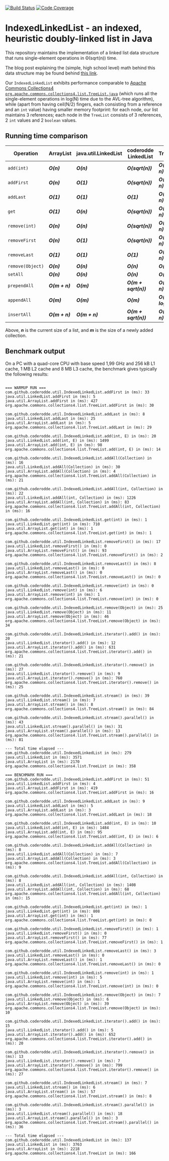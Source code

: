 [![Build Status](https://app.travis-ci.com/coderodde/IndexedLinkedList.svg?branch=main)](https://app.travis-ci.com/coderodde/IndexedLinkedList) [![Code Coverage](https://codecov.io/github/coderodde/IndexedLinkedList/coverage.svg)](https://codecov.io/gh/coderodde/IndexedLinkedList)

# IndexedLinkedList - an indexed, heuristic doubly-linked list in Java

This repository maintains the implementation of a linked list data structure that runs single-element operations in &Theta;(sqrt(n)) time.

The blog post explaining the (simple, high school level) math behind this data structure may be found behind [this link](http://coderodde.github.io/weblog/#eill).

Our `IndexedLinkedList` exhibits performance comparable to [Apache Commons Collections4 `org.apache.commons.collections4.list.TreeList.java`](https://github.com/apache/commons-collections/blob/master/src/main/java/org/apache/commons/collections4/list/TreeList.java) (which runs all the single-element operations in log(N) time due to the AVL-tree algorithm), while (apart from having ceil(N/2) fingers, each consisting from a reference and an `int` value) having smaller memory footprint: for each node, our list maintains 3 references; each node in the `TreeList` consists of 3 references, 2 `int` values and 2 `boolean` values.

## Running time comparison

| Operation        | ArrayList      | java.util.LinkedList | coderodde LinkedList | TreeList           |
| ---------------- | -------------- | -------------------- | -------------------- | ------------------ |
| `add(int)`       | ***O(n)***     | ***O(n)***           | ***O(sqrt(n))***     | ***O(log n)***     |
| `addFirst`       | ***O(n)***     | ***O(1)***           | ***O(sqrt(n))***     | ***O(log n)***     |
| `addLast`        | ***O(1)***     | ***O(1)***           | ***O(1)***           | ***O(log n)***     |
| `get`            | ***O(1)***     | ***O(n)***           | ***O(sqrt(n))***     | ***O(log n)***     |
| `remove(int)`    | ***O(n)***     | ***O(n)***           | ***O(sqrt(n))***     | ***O(log n)***     |
| `removeFirst`    | ***O(n)***     | ***O(1)***           | ***O(sqrt(n))***     | ***O(log n)***     |
| `removeLast`     | ***O(1)***     | ***O(1)***           | ***O(1)***           | ***O(log n)***     |
| `remove(Object)` | ***O(n)***     | ***O(n)***           | ***O(n)***           | ***O(n)***         |
| `setAll`         | ***O(n)***     | ***O(n)***           | ***O(n)***           | ***O(n)***         |
| `prependAll`     | ***O(m + n)*** | ***O(m)***           | ***O(m + sqrt(n))*** | ***O(m log n)***   |
| `appendAll`      | ***O(m)***     | ***O(m)***           | ***O(m)***           | ***O(m + log n)*** |
| `insertAll`      | ***O(m + n)*** | ***O(m + n)***       | ***O(m + sqrt(n))*** | ***O(m log n)***   |

Above, ***n*** is the current size of a list, and ***m*** is the size of a newly added collection.

## Benchmark output

On a PC with a quad-core CPU with base speed 1,99 GHz and 256 kB L1 cache, 1 MB L2 cache and 8 MB L3 cache, the benchmark gives typically the following results:

```<<< Benchmark seed = 1653385622245 >>>

=== WARMUP RUN ===
com.github.coderodde.util.IndexedLinkedList.addFirst in (ms): 33
java.util.LinkedList.addFirst in (ms): 5
java.util.ArrayList.addFirst in (ms): 427
org.apache.commons.collections4.list.TreeList.addFirst in (ms): 30

com.github.coderodde.util.IndexedLinkedList.addLast in (ms): 8
java.util.LinkedList.addLast in (ms): 25
java.util.ArrayList.addLast in (ms): 5
org.apache.commons.collections4.list.TreeList.addLast in (ms): 29

com.github.coderodde.util.IndexedLinkedList.add(int, E) in (ms): 20
java.util.LinkedList.add(int, E) in (ms): 1499
java.util.ArrayList.add(int, E) in (ms): 98
org.apache.commons.collections4.list.TreeList.add(int, E) in (ms): 14

com.github.coderodde.util.IndexedLinkedList.addAll(Collection) in (ms): 16
java.util.LinkedList.addAll(Collection) in (ms): 30
java.util.ArrayList.addAll(Collection) in (ms): 4
org.apache.commons.collections4.list.TreeList.addAll(Collection) in (ms): 21

com.github.coderodde.util.IndexedLinkedList.addAll(int, Collection) in (ms): 22
java.util.LinkedList.addAll(int, Collection) in (ms): 1226
java.util.ArrayList.addAll(int, Collection) in (ms): 83
org.apache.commons.collections4.list.TreeList.addAll(int, Collection) in (ms): 16

com.github.coderodde.util.IndexedLinkedList.get(int) in (ms): 1
java.util.LinkedList.get(int) in (ms): 710
java.util.ArrayList.get(int) in (ms): 1
org.apache.commons.collections4.list.TreeList.get(int) in (ms): 1

com.github.coderodde.util.IndexedLinkedList.removeFirst() in (ms): 17
java.util.LinkedList.removeFirst() in (ms): 0
java.util.ArrayList.removeFirst() in (ms): 93
org.apache.commons.collections4.list.TreeList.removeFirst() in (ms): 2

com.github.coderodde.util.IndexedLinkedList.removeLast() in (ms): 8
java.util.LinkedList.removeLast() in (ms): 0
java.util.ArrayList.removeLast() in (ms): 0
org.apache.commons.collections4.list.TreeList.removeLast() in (ms): 0

com.github.coderodde.util.IndexedLinkedList.remove(int) in (ms): 0
java.util.LinkedList.remove(int) in (ms): 6
java.util.ArrayList.remove(int) in (ms): 1
org.apache.commons.collections4.list.TreeList.remove(int) in (ms): 0

com.github.coderodde.util.IndexedLinkedList.remove(Object) in (ms): 25
java.util.LinkedList.remove(Object) in (ms): 11
java.util.ArrayList.remove(Object) in (ms): 46
org.apache.commons.collections4.list.TreeList.remove(Object) in (ms): 34

com.github.coderodde.util.IndexedLinkedList.iterator().add() in (ms): 20
java.util.LinkedList.iterator().add() in (ms): 12
java.util.ArrayList.iterator().add() in (ms): 631
org.apache.commons.collections4.list.TreeList.iterator().add() in (ms): 21

com.github.coderodde.util.IndexedLinkedList.iterator().remove() in (ms): 27
java.util.LinkedList.iterator().remove() in (ms): 9
java.util.ArrayList.iterator().remove() in (ms): 760
org.apache.commons.collections4.list.TreeList.iterator().remove() in (ms): 25

com.github.coderodde.util.IndexedLinkedList.stream() in (ms): 39
java.util.LinkedList.stream() in (ms): 7
java.util.ArrayList.stream() in (ms): 8
org.apache.commons.collections4.list.TreeList.stream() in (ms): 84

com.github.coderodde.util.IndexedLinkedList.stream().parallel() in (ms): 43
java.util.LinkedList.stream().parallel() in (ms): 31
java.util.ArrayList.stream().parallel() in (ms): 13
org.apache.commons.collections4.list.TreeList.stream().parallel() in (ms): 81

--- Total time elapsed ---
com.github.coderodde.util.IndexedLinkedList in (ms): 279
java.util.LinkedList in (ms): 3571
java.util.ArrayList in (ms): 2170
org.apache.commons.collections4.list.TreeList in (ms): 358

=== BENCHMARK RUN ===
com.github.coderodde.util.IndexedLinkedList.addFirst in (ms): 51
java.util.LinkedList.addFirst in (ms): 4
java.util.ArrayList.addFirst in (ms): 419
org.apache.commons.collections4.list.TreeList.addFirst in (ms): 16

com.github.coderodde.util.IndexedLinkedList.addLast in (ms): 9
java.util.LinkedList.addLast in (ms): 5
java.util.ArrayList.addLast in (ms): 3
org.apache.commons.collections4.list.TreeList.addLast in (ms): 18

com.github.coderodde.util.IndexedLinkedList.add(int, E) in (ms): 10
java.util.LinkedList.add(int, E) in (ms): 1484
java.util.ArrayList.add(int, E) in (ms): 95
org.apache.commons.collections4.list.TreeList.add(int, E) in (ms): 6

com.github.coderodde.util.IndexedLinkedList.addAll(Collection) in (ms): 8
java.util.LinkedList.addAll(Collection) in (ms): 7
java.util.ArrayList.addAll(Collection) in (ms): 3
org.apache.commons.collections4.list.TreeList.addAll(Collection) in (ms): 9

com.github.coderodde.util.IndexedLinkedList.addAll(int, Collection) in (ms): 8
java.util.LinkedList.addAll(int, Collection) in (ms): 1408
java.util.ArrayList.addAll(int, Collection) in (ms): 68
org.apache.commons.collections4.list.TreeList.addAll(int, Collection) in (ms): 15

com.github.coderodde.util.IndexedLinkedList.get(int) in (ms): 1
java.util.LinkedList.get(int) in (ms): 808
java.util.ArrayList.get(int) in (ms): 1
org.apache.commons.collections4.list.TreeList.get(int) in (ms): 0

com.github.coderodde.util.IndexedLinkedList.removeFirst() in (ms): 1
java.util.LinkedList.removeFirst() in (ms): 0
java.util.ArrayList.removeFirst() in (ms): 77
org.apache.commons.collections4.list.TreeList.removeFirst() in (ms): 1

com.github.coderodde.util.IndexedLinkedList.removeLast() in (ms): 3
java.util.LinkedList.removeLast() in (ms): 0
java.util.ArrayList.removeLast() in (ms): 1
org.apache.commons.collections4.list.TreeList.removeLast() in (ms): 0

com.github.coderodde.util.IndexedLinkedList.remove(int) in (ms): 1
java.util.LinkedList.remove(int) in (ms): 5
java.util.ArrayList.remove(int) in (ms): 1
org.apache.commons.collections4.list.TreeList.remove(int) in (ms): 0

com.github.coderodde.util.IndexedLinkedList.remove(Object) in (ms): 7
java.util.LinkedList.remove(Object) in (ms): 6
java.util.ArrayList.remove(Object) in (ms): 39
org.apache.commons.collections4.list.TreeList.remove(Object) in (ms): 10

com.github.coderodde.util.IndexedLinkedList.iterator().add() in (ms): 15
java.util.LinkedList.iterator().add() in (ms): 5
java.util.ArrayList.iterator().add() in (ms): 652
org.apache.commons.collections4.list.TreeList.iterator().add() in (ms): 20

com.github.coderodde.util.IndexedLinkedList.iterator().remove() in (ms): 13
java.util.LinkedList.iterator().remove() in (ms): 7
java.util.ArrayList.iterator().remove() in (ms): 799
org.apache.commons.collections4.list.TreeList.iterator().remove() in (ms): 27

com.github.coderodde.util.IndexedLinkedList.stream() in (ms): 7
java.util.LinkedList.stream() in (ms): 6
java.util.ArrayList.stream() in (ms): 57
org.apache.commons.collections4.list.TreeList.stream() in (ms): 8

com.github.coderodde.util.IndexedLinkedList.stream().parallel() in (ms): 3
java.util.LinkedList.stream().parallel() in (ms): 18
java.util.ArrayList.stream().parallel() in (ms): 3
org.apache.commons.collections4.list.TreeList.stream().parallel() in (ms): 36

--- Total time elapsed ---
com.github.coderodde.util.IndexedLinkedList in (ms): 137
java.util.LinkedList in (ms): 3763
java.util.ArrayList in (ms): 2218
org.apache.commons.collections4.list.TreeList in (ms): 166
```
